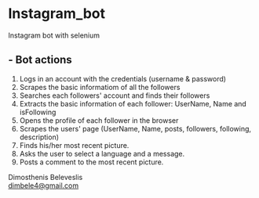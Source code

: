 # Instagram_bot
Instagram bot with selenium

## - Bot actions

1) Logs in an account with the credentials (username & password)
2) Scrapes the basic informatiom of all the followers
3) Searches each followers' account and finds their followers
4) Extracts the basic information of each follower: UserName, Name and isFollowing
5) Opens the profile of each follower in the browser
6) Scrapes the users' page (UserName, Name, posts, followers, following, description)
7) Finds his/her most recent picture. 
8) Asks the user to select a language and a message.
9) Posts a comment to the most recent picture.

Dimosthenis Beleveslis <br>
dimbele4@gmail.com
